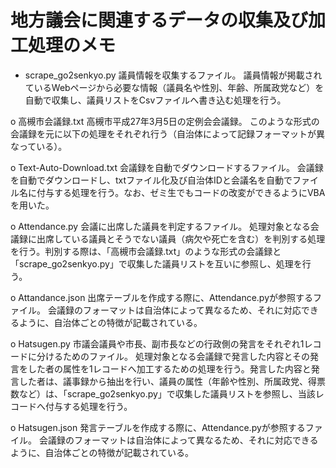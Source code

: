 # 地方議会に関連するデータの収集及び加工処理のメモ

* scrape_go2senkyo.py
議員情報を収集するファイル。
議員情報が掲載されているWebページから必要な情報（議員名や性別、年齢、所属政党など）を自動で収集し、議員リストをCsvファイルへ書き込む処理を行う。

o 高槻市会議録.txt
高槻市平成27年3月5日の定例会会議録。
このような形式の会議録を元に以下の処理をそれぞれ行う（自治体によって記録フォーマットが異なっている）。

o Text-Auto-Download.txt
会議録を自動でダウンロードするファイル。
会議録を自動でダウンロードし、txtファイル化及び自治体IDと会議名を自動でファイル名に付与する処理を行う。なお、ゼミ生でもコードの改変ができるようにVBAを用いた。

o Attendance.py
会議に出席した議員を判定するファイル。
処理対象となる会議録に出席している議員とそうでない議員（病欠や死亡を含む）を判別する処理を行う。判別する際は、「高槻市会議録.txt」のような形式の会議録と「scrape_go2senkyo.py」で収集した議員リストを互いに参照し、処理を行う。

o Attandance.json
出席テーブルを作成する際に、Attendance.pyが参照するファイル。
会議録のフォーマットは自治体によって異なるため、それに対応できるように、自治体ごとの特徴が記載されている。

o Hatsugen.py
市議会議員や市長、副市長などの行政側の発言をそれぞれ1レコードに分けるためのファイル。
処理対象となる会議録で発言した内容とその発言をした者の属性を1レコードへ加工するための処理を行う。発言した内容と発言した者は、議事録から抽出を行い、議員の属性（年齢や性別、所属政党、得票数など）は、「scrape_go2senkyo.py」で収集した議員リストを参照し、当該レコードへ付与する処理を行う。

o Hatsugen.json
発言テーブルを作成する際に、Attendance.pyが参照するファイル。
会議録のフォーマットは自治体によって異なるため、それに対応できるように、自治体ごとの特徴が記載されている。

